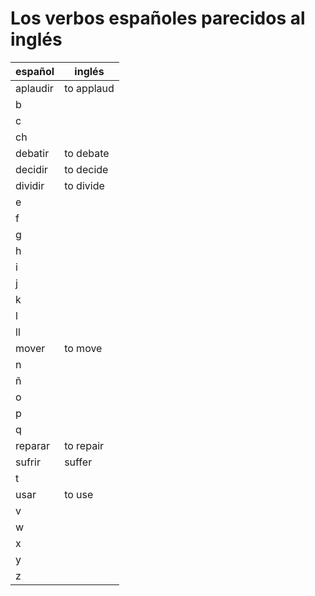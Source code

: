 # Los verbos españoles parecidos al inglés

| español  | inglés     |
|----------|------------|
| aplaudir | to applaud |
| b        |            |
| c        |            |
| ch       |            |
| debatir  | to debate  |
| decidir  | to decide  |
| dividir  | to divide  |
| e        |            |
| f        |            |
| g        |            |
| h        |            |
| i        |            |
| j        |            |
| k        |            |
| l        |            |
| ll       |            |
| mover    | to move    |
| n        |            |
| ñ        |            |
| o        |            |
| p        |            |
| q        |            |
| reparar  | to repair  |
| sufrir   | suffer     |
| t        |            |
| usar     | to use     |
| v        |            |
| w        |            |
| x        |            |
| y        |            |
| z        |            |